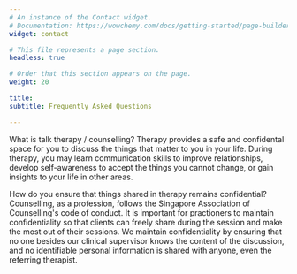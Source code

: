 ```yaml
---
# An instance of the Contact widget.
# Documentation: https://wowchemy.com/docs/getting-started/page-builder/
widget: contact

# This file represents a page section.
headless: true

# Order that this section appears on the page.
weight: 20

title: 
subtitle: Frequently Asked Questions

---
```

What is talk therapy / counselling? 
Therapy provides a safe and confidental space for you to discuss the things that matter to you in your life. During therapy, you may learn communication skills to improve relationships, develop self-awareness to accept the things you cannot change, or gain insights to your life in other areas. 

How do you ensure that things shared in therapy remains confidential? 
Counselling, as a profession, follows the Singapore Association of Counselling's code of conduct. It is important for practioners to maintain confidentiality so that clients can freely share during the session and make the most out of their sessions. We maintain confidentiality by ensuring that no one besides our clinical supervisor knows the content of the discussion, and no identifiable personal information is shared with anyone, even the referring therapist. 

